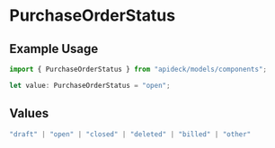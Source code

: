 # PurchaseOrderStatus

## Example Usage

```typescript
import { PurchaseOrderStatus } from "apideck/models/components";

let value: PurchaseOrderStatus = "open";
```

## Values

```typescript
"draft" | "open" | "closed" | "deleted" | "billed" | "other"
```